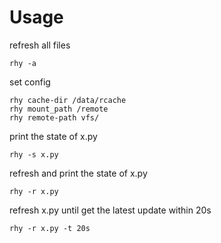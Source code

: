 # Usage

refresh all files
```
rhy -a
```

set config
```
rhy cache-dir /data/rcache
rhy mount_path /remote
rhy remote-path vfs/
```

print the state of x.py
```
rhy -s x.py
```

refresh and print the state of x.py
```
rhy -r x.py
```

refresh x.py until get the latest update within 20s
```
rhy -r x.py -t 20s
```
